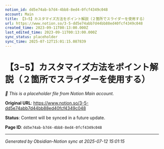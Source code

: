 ```yaml
---
notion_id: dd5e74ab-b7d4-4bb8-8ed4-0fcf4349c048
account: Main
title: 【3−5】カスタマイズ方法をポイント解説（２箇所でスライダーを使用する）
url: https://www.notion.so/3-5-dd5e74abb7d44bb88ed40fcf4349c048
created_time: 2023-09-11T00:13:00.000Z
last_edited_time: 2023-09-11T00:13:00.000Z
sync_status: placeholder
sync_time: 2025-07-12T15:01:15.087839
---
```


# 【3−5】カスタマイズ方法をポイント解説（２箇所でスライダーを使用する）

*🔄 This is a placeholder file from Notion Main account.*

**Original URL**: https://www.notion.so/3-5-dd5e74abb7d44bb88ed40fcf4349c048

**Status**: Content will be synced in a future update.

**Page ID**: `dd5e74ab-b7d4-4bb8-8ed4-0fcf4349c048`

---

*Generated by Obsidian-Notion sync at 2025-07-12 15:01:15*
